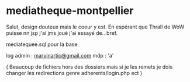 # mediatheque-montpellier

Salut, design douteux mais le coeur y est. En espérant que Thrall de WoW puisse nn jsp j'ai jms joué j'ai essayé de.. bref. 

mediatequee.sql pour la base 

log admin : 
marvinartic@gmail.com 
mdp : 'a'

( Beaucoup de fichiers hors des dossiers mais si je les remets je dois changer les redirections genre adherents/login.php ect ) 
